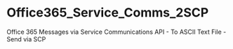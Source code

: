 # Office365_Service_Comms_2SCP
 Office 365 Messages via Service Communications API - To ASCII Text File - Send via SCP
